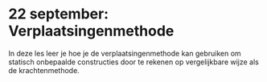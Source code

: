 # 22 september: Verplaatsingenmethode

In deze les leer je hoe je de verplaatsingenmethode kan gebruiken om statisch onbepaalde constructies door te rekenen op vergelijkbare wijze als de krachtenmethode.